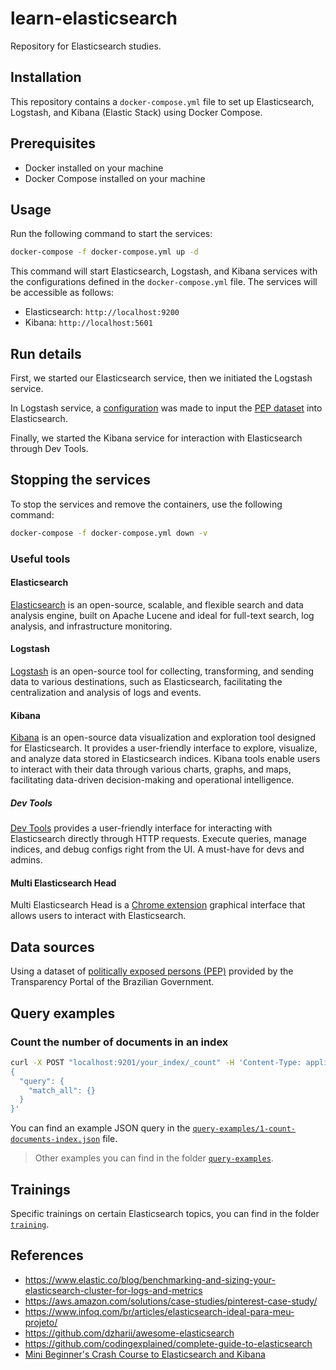 # learn-elasticsearch
Repository for Elasticsearch studies.

## Installation
This repository contains a `docker-compose.yml` file to set up Elasticsearch, Logstash, and Kibana (Elastic Stack) using Docker Compose.

## Prerequisites
- Docker installed on your machine
- Docker Compose installed on your machine

## Usage
Run the following command to start the services:
```bash
docker-compose -f docker-compose.yml up -d
```

This command will start Elasticsearch, Logstash, and Kibana services with the configurations defined in the `docker-compose.yml` file. The services will be accessible as follows:

- Elasticsearch: `http://localhost:9200`
- Kibana: `http://localhost:5601`

## Run details
First, we started our Elasticsearch service, then we initiated the Logstash service. 

In Logstash service, a [configuration](logstash/logstash.conf) was made to input the [PEP dataset](logstash/202401_PEP.csv) into Elasticsearch.

Finally, we started the Kibana service for interaction with Elasticsearch through Dev Tools.

## Stopping the services
To stop the services and remove the containers, use the following command:

```bash
docker-compose -f docker-compose.yml down -v
```

### Useful tools

#### Elasticsearch
[Elasticsearch](https://www.elastic.co/guide/en/elasticsearch/reference/current/docs.html) is an open-source, scalable, and flexible search and data analysis engine, built on Apache Lucene and ideal for full-text search, log analysis, and infrastructure monitoring.

#### Logstash
[Logstash](https://www.elastic.co/guide/en/logstash/current/index.html) is an open-source tool for collecting, transforming, and sending data to various destinations, such as Elasticsearch, facilitating the centralization and analysis of logs and events.

#### Kibana
[Kibana](https://www.elastic.co/guide/en/kibana/7.17/index.html) is an open-source data visualization and exploration tool designed for Elasticsearch. It provides a user-friendly interface to explore, visualize, and analyze data stored in Elasticsearch indices. Kibana tools enable users to interact with their data through various charts, graphs, and maps, facilitating data-driven decision-making and operational intelligence.

##### Dev Tools
[Dev Tools](https://www.elastic.co/guide/en/kibana/7.17/devtools-kibana.html) provides a user-friendly interface for interacting with Elasticsearch directly through HTTP requests. Execute queries, manage indices, and debug configs right from the UI. A must-have for devs and admins.

#### Multi Elasticsearch Head 
Multi Elasticsearch Head is a [Chrome extension](https://chromewebstore.google.com/detail/multi-elasticsearch-head/cpmmilfkofbeimbmgiclohpodggeheim) graphical interface that allows users to interact with Elasticsearch.

## Data sources
Using a dataset of [politically exposed persons (PEP)](https://portaldatransparencia.gov.br/download-de-dados/pep) provided by the Transparency Portal of the Brazilian Government.

## Query examples

### Count the number of documents in an index
```bash
curl -X POST "localhost:9201/your_index/_count" -H 'Content-Type: application/json' -d'
{
  "query": {
    "match_all": {}
  }
}'
```
You can find an example JSON query in the [`query-examples/1-count-documents-index.json`](query-examples/1-count-documents-index.json) file.

> Other examples you can find in the folder [`query-examples`](query-examples).

## Trainings
Specific trainings on certain Elasticsearch topics, you can find in the folder [`training`](training).

## References
* https://www.elastic.co/blog/benchmarking-and-sizing-your-elasticsearch-cluster-for-logs-and-metrics
* https://aws.amazon.com/solutions/case-studies/pinterest-case-study/
* https://www.infoq.com/br/articles/elasticsearch-ideal-para-meu-projeto/
* https://github.com/dzharii/awesome-elasticsearch
* https://github.com/codingexplained/complete-guide-to-elasticsearch
* [Mini Beginner's Crash Course to Elasticsearch and Kibana](https://www.youtube.com/playlist?list=PL_mJOmq4zsHbcdoeAwNWuhEWwDARMMBta)